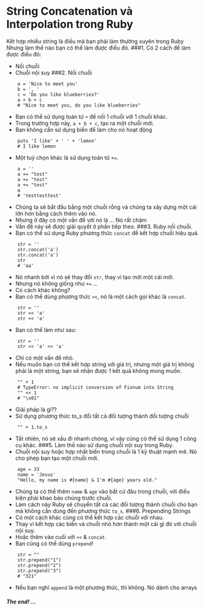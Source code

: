 # String Concatenation và Interpolation trong Ruby
Kết hợp nhiều string là điều mà bạn phải làm thường xuyên trong Ruby
Nhưng làm thế nào bạn có thể làm được điều đó.
###1. Có 2 cách để làm được điều đó:
-   Nối chuỗi
-   Chuỗi nội suy
###2. Nối chuỗi
```.env
    a = 'Nice to meet you'
    b = ', '
    c = 'Do you like blueberries?'
    a + b + c
    # "Nice to meet you, do you like blueberries"
```
- Bạn có thể sử dụng toán tử `+` để nối 1 chuỗi với 1 chuỗi khác.
- Trong trường hợp này, `a + b + c`, tạo ra một chuỗi mới.
- Bạn không cần sử dụng biến để làm cho nó hoạt động
```.env
    puts 'I like' + ' ' + 'lemon'
    # I like lemon
```
- Một tuỳ chọn khác là sử dụng toán tử `+=`.
```.env
    a = ''
    a += "test"
    a += "test"
    a += "test"
    a
    # 'testtesttest'
```
- Chúng ta sẽ bắt đầu bằng một chuỗi rỗng và chúng ta xây dựng một cái lớn hơn bằng cách thêm vào nó.
- Nhưng ở đây có một vấn đề với nó là ... Nó rất chậm
- Vấn đề này sẽ được giải quyết ở phần tiếp theo.
###3. Ruby nối chuỗi.
- Bạn có thể sử dụng Ruby phương thức `concat` để kết hợp chuỗi hiệu quả.
```.env
    str = ''
    str.concat('a')
    str.concat('a')
    str
    # 'aa'
```
- Nó nhanh bởi vì nó sẽ thay đổi `str`, thay vì tạo mới một cái mới.
- Nhưng nó không giống như `+=` ...
- Có cách khác không?
- Bạn có thể dùng phương thức `<<`, nó là một cách gọi khác là `concat`.
```.env
    str = ''
    str << 'a'
    str << 'a'
```
- Bạn có thể làm như sau:
```.env
    str = ''
    str << 'a' << 'a'
```
- Chỉ có một vấn đề nhỏ.
- Nếu muốn bạn có thể kết hợp string với giá trị, nhưng một giá trị không phải là một string, bạn sẽ nhận được 1 kết quả không mong muốn.
```.env
    "" + 1
    # TypeError: no implicit conversion of Fixnum into String
    "" << 1
    # "\x01"
``` 
- Giải pháp là gì??
- Sử dụng phương thức to_s đổi tất cả đối tượng thành đối tượng chuỗi
```.env
    "" + 1.to_s
```
- Tất nhiên, nó sẽ xấu đi nhanh chóng, vì vậy cũng có thể sử dụng 1 công cụ khác.
###5. Làm thế nào sử dụng chuỗi nội suy trong Ruby.
- Chuỗi nội suy hoặc hợp nhất biến trong chuỗi là 1 kỹ thuật mạnh mẽ. Nó cho phép bạn tạo một chuỗi mới.
```.env
    age = 33
    name = 'Jesus'
    "Hello, my name is #{name} & I'm #{age} years old."
```
- Chúng ta có thể thêm `name` & `age` vào bất cứ đâu trong chuỗi, với điều kiện phải khao báo chúng trước chuỗi.
- Làm cách này Ruby sẽ chuyển tất cả các đối tượng thành chuỗi cho bạn mà không cần dùng đến phương thức `to_s`.
###6. Prepending Strings
- Có một cách khác cũng có thể kết hợp các chuỗi với nhau.
- Thay vì kết hợp các biến và chuỗi nhỏ hơn thành một cái gì đó với chuỗi nội suy.
- Hoặc thêm vào cuối với `<<` & `concat`.
- Bạn cũng có thể dùng `prepend`!
```.env
    str = ""
    str.prepend("1")
    str.prepend("2")
    str.prepend("3")
    # "321"
```
- Nếu bạn nghĩ `append` là một phương thức, thì không. Nó dành cho arrays

##### The end! ...
